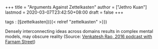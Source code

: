 +++
title = "Arguments Against Zettelkasten"
author = ["Jethro Kuan"]
lastmod = 2020-03-07T23:42:50+08:00
draft = false
+++

tags
: [§zettelkasten]({{< relref "zettelkasten" >}})


Densely interconnecting ideas across domains results in complex
    mental models, may obscure reality (Source: [Venkatesh Rao, 2016
    podcast with Farnam Street](https://fs.blog/venkatesh-rao/))
